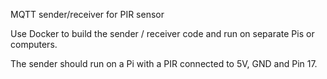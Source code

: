 MQTT sender/receiver for PIR sensor

Use Docker to build the sender / receiver code and run on separate Pis or computers.

The sender should run on a Pi with a PIR connected to 5V, GND and Pin 17.

